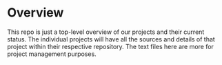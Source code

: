 # Overview

This repo is just a top-level overview of our projects and their current status. The individual projects will have all the sources and details of that project within their respective repository. The text files here are more for project management purposes.
